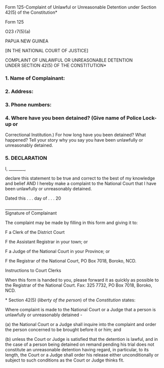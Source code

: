 Form 125-Complaint of Unlawful or Unreasonable Detention under Section
42(5) of the Constitution\*

Form 125

O23 r7(5)(a)

PAPUA NEW GUINEA

\[IN THE NATIONAL COURT OF JUSTICE\]

COMPLAINT OF UNLAWFUL OR UNREASONABLE DETENTION\
UNDER SECTION 42(5) OF THE CONSTITUTION\*

### 1\. Name of Complainant:

### 2\. Address:

### 3\. Phone numbers:

### 4\. Where have you been detained? (Give name of Police Lock-up or
Correctional Institution.) For how long have you been detained? What
happened? Tell your story why you say you have been unlawfully or
unreasonably detained.

### 5\. DECLARATION

I, \_\_\_\_\_\_\_\_,

declare this statement to be true and correct to the best of my
knowledge and belief AND I hereby make a complaint to the National Court
that I have been unlawfully or unreasonably detained.

Dated this . . . day of . . . 20

\_\_\_\_\_\_\_\_\_\_\_\_\_\_\_\_\_\_\_\
Signature of Complainant

The complaint may be made by filling in this form and giving it to:

F a Clerk of the District Court

F the Assistant Registrar in your town; or

F a Judge of the National Court in your Province; or

F the Registrar of the National Court, PO Box 7018, Boroko, NCD.

Instructions to Court Clerks

When this form is handed to you, please forward it as quickly as
possible to the Registrar of the National Court. Fax: 325 7732, PO Box
7018, Boroko, NCD.

\* Section 42(5) (*liberty of the person*) of the *Constitution* states:

Where complaint is made to the National Court or a Judge that a person
is unlawfully or unreasonably detained -

\(a\) the National Court or a Judge shall inquire into the complaint
and order the person concerned to be brought before it or him; and

\(b\) unless the Court or Judge is satisfied that the detention is
lawful, and in the case of a person being detained on remand pending
his trial does not constitute an unreasonable detention having regard,
in particular, to its length, the Court or a Judge shall order his
release either unconditionally or subject to such conditions as the
Court or Judge thinks fit.

